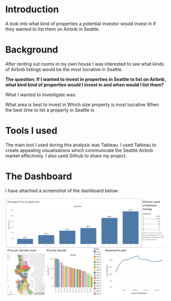# Introduction
A look into what kind of properties a potential investor would invest in if they wanted to list them on Airbnb in Seattle.

# Background
After renting out rooms in my own house I was interested to see what kinds of Airbnb listings would be the most lucrative in Seattle. 

**The question: If I wanted to invest in properties in Seattle to list on Airbnb, what kind kind of properties would I invest in and when would I list them?**

What I wanted to invesitgate was:

What area is best to invest in
Which size property is most lucrative
When the best time to list a property in Seattle is

# Tools I used
The main tool I used during this analysis was Tableau. I used Tableau to create appealing visualisations which communicate the Seattle Airbnb market effectively. I also used Github to share my project. 

# The Dashboard 
I have attached a screenshot of the dashboard below:

![Dashboard](https://github.com/Zain4999/Seattle_Airbnb/blob/main/Seattle%20Airbnb%20Dashboard.png)

